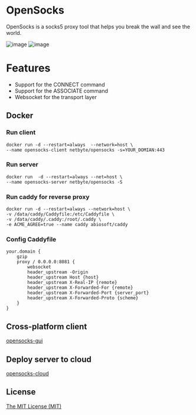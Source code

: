 # OpenSocks

OpenSocks is a socks5 proxy tool that helps you break the wall and see the world.

![image](https://img.shields.io/badge/License-MIT-orange)
![image](https://img.shields.io/badge/License-Anti--996-red)

# Features

* Support for the CONNECT command
* Support for the ASSOCIATE command
* Websocket for the transport layer

## Docker

### Run client
```
docker run -d --restart=always  --network=host \
--name opensocks-client netbyte/opensocks -s=YOUR_DOMIAN:443
```

### Run server
```
docker run  -d --restart=always --net=host \
--name opensocks-server netbyte/opensocks -S
```

### Run caddy for reverse proxy
```
docker run -d --restart=always --network=host \
-v /data/caddy/Caddyfile:/etc/Caddyfile \
-v /data/caddy/.caddy:/root/.caddy \
-e ACME_AGREE=true --name caddy abiosoft/caddy
```

### Config Caddyfile
```
your.domain {
    gzip
    proxy / 0.0.0.0:8081 {
        websocket
        header_upstream -Origin
        header_upstream Host {host}
        header_upstream X-Real-IP {remote}
        header_upstream X-Forwarded-For {remote}
        header_upstream X-Forwarded-Port {server_port}
        header_upstream X-Forwarded-Proto {scheme}
    }
}
```

## Cross-platform client
[opensocks-gui](https://github.com/net-byte/opensocks-gui)

## Deploy server to cloud
[opensocks-cloud](https://github.com/net-byte/opensocks-cloud)

## License

[The MIT License (MIT)](https://raw.githubusercontent.com/net-byte/opensocks/main/LICENSE)


